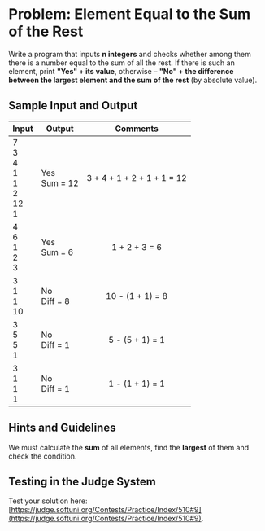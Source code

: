 # Problem: Element Equal to the Sum of the Rest

Write a program that inputs **n integers** and checks whether among them there is a number equal to the sum of all the rest. If there is such an element, print **"Yes" + its value**, otherwise – **"No" + the difference between the largest element and the sum of the rest** (by absolute value). 

## Sample Input and Output

| Input | Output | Comments |
| --- | --- | :---: |
| 7<br>3<br>4<br>1<br>1<br>2<br>12<br>1 | Yes<br>Sum = 12 | 3 + 4 + 1 + 2 + 1 + 1 = 12 |
| 4<br>6<br>1<br>2<br>3 | Yes<br>Sum = 6 | 1 + 2 + 3 = 6 |
| 3<br>1<br>1<br>10 | No<br>Diff = 8 | 10 - (1 + 1) = 8 |
| 3<br>5<br>5<br>1 | No<br>Diff = 1 | 5 - (5 + 1) = 1 |
| 3<br>1<br>1<br>1 | No<br>Diff = 1 | 1 - (1 + 1) = 1 |

## Hints and Guidelines

We must calculate the **sum** of all elements, find the **largest** of them and check the condition.

## Testing in the Judge System

Test your solution here: [https://judge.softuni.org/Contests/Practice/Index/510#9](https://judge.softuni.org/Contests/Practice/Index/510#9).

